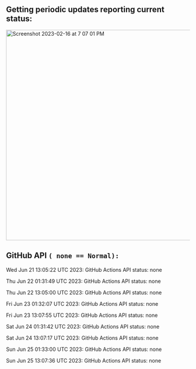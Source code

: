 
## Getting periodic updates reporting current status:
<img width="575" alt="Screenshot 2023-02-16 at 7 07 01 PM" src="https://user-images.githubusercontent.com/31228460/219539578-f880fea9-7a9d-4f7d-a7e2-5ce3d90ab466.png">

## GitHub API `( none == Normal):`

Wed Jun 21 13:05:22 UTC 2023: GitHub Actions API status: none

Thu Jun 22 01:31:49 UTC 2023: GitHub Actions API status: none

Thu Jun 22 13:05:00 UTC 2023: GitHub Actions API status: none

Fri Jun 23 01:32:07 UTC 2023: GitHub Actions API status: none

Fri Jun 23 13:07:55 UTC 2023: GitHub Actions API status: none

Sat Jun 24 01:31:42 UTC 2023: GitHub Actions API status: none

Sat Jun 24 13:07:17 UTC 2023: GitHub Actions API status: none

Sun Jun 25 01:33:00 UTC 2023: GitHub Actions API status: none

Sun Jun 25 13:07:36 UTC 2023: GitHub Actions API status: none
